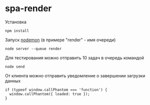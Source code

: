 # spa-render

Установка

```
npm install
```
Запуск [nodemon](https://github.com/remy/nodemon)
(в примере "render" - имя очереди)
```
node server --queue render
```
Для тестирования можно отправить 10 задач в очередь командой
```
node send
```
От клиента можно отправить уведомление о завершении загрузки данных
```
if (typeof window.callPhantom === 'function') {
  window.callPhantom({ loaded: true });
}
```

